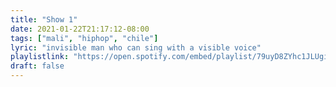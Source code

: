 ```yaml
---
title: "Show 1"
date: 2021-01-22T21:17:12-08:00
tags: ["mali", "hiphop", "chile"]
lyric: "invisible man who can sing with a visible voice"
playlistlink: "https://open.spotify.com/embed/playlist/79uyD8ZYhc1JLUgiTFHTor"
draft: false
---
```


